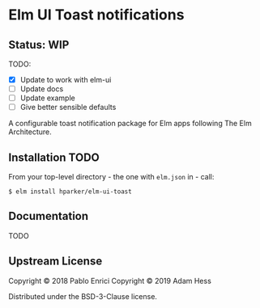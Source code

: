 # Elm UI Toast notifications

## Status: WIP
TODO:
- [x] Update to work with elm-ui
- [ ] Update docs
- [ ] Update example
- [ ] Give better sensible defaults

A configurable toast notification package for Elm apps following The Elm Architecture.


## Installation TODO

From your top-level directory - the one with `elm.json` in - call:

```
$ elm install hparker/elm-ui-toast
```

## Documentation

TODO

## Upstream License

Copyright © 2018 Pablo Enrici
Copyright © 2019 Adam Hess

Distributed under the BSD-3-Clause license.
